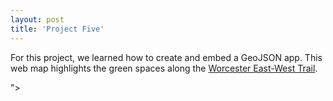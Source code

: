 ```yaml
---
layout: post
title: 'Project Five'
---
```


For this project, we learned how to create and embed a GeoJSON app. This web map highlights the green spaces along the [Worcester East-West Trail](https://www.parkspirit.org/the-eastwest-trail).

<script src="<script src="https://gist.github.com/priscillaahn/2984a90a949ece81612133c01d6c4bb3.js"></script>"></script>
